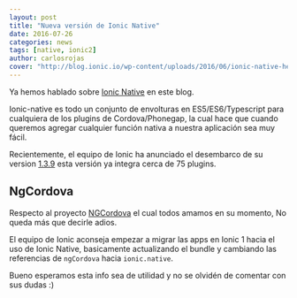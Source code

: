 ```yaml
---
layout: post
title: "Nueva versión de Ionic Native"
date: 2016-07-26
categories: news
tags: [native, ionic2]
author: carlosrojas
cover: "http://blog.ionic.io/wp-content/uploads/2016/06/ionic-native-header.jpg"
---
```


Ya hemos hablado sobre [Ionic Native]({{site.urlbloglog}}/ionic2/ionic-native) en este blog.

<amp-img width="1400" height="600" layout="responsive" src="http://blog.ionic.io/wp-content/uploads/2016/06/ionic-native-header.jpg"></amp-img>

Ionic-native es todo un conjunto de envolturas en ES5/ES6/Typescript para cualquiera de los plugins de Cordova/Phonegap, la cual hace que cuando queremos agregar cualquier función nativa a nuestra aplicación sea muy fácil.

Recientemente, el equipo de Ionic  ha anunciado el desembarco de su version [1.3.9](https://github.com/driftyco/ionic-native/releases/tag/v1.3.9) esta versión ya integra cerca de 75 plugins.

## NgCordova

Respecto al proyecto [NGCordova](http://ngcordova.com/) el cual todos amamos en su momento, No queda más que decirle adios.

El equipo de Ionic aconseja empezar a migrar las apps en Ionic 1 hacia el uso de Ionic Native, basicamente actualizando el bundle y cambiando las referencias de `ngCordova` hacia `ionic.native`.

Bueno esperamos esta info sea de utilidad y no se olvidén de comentar con sus dudas :)





